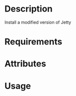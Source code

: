 Description
===========
Install a modified version of Jetty

Requirements
============

Attributes
==========

Usage
=====

